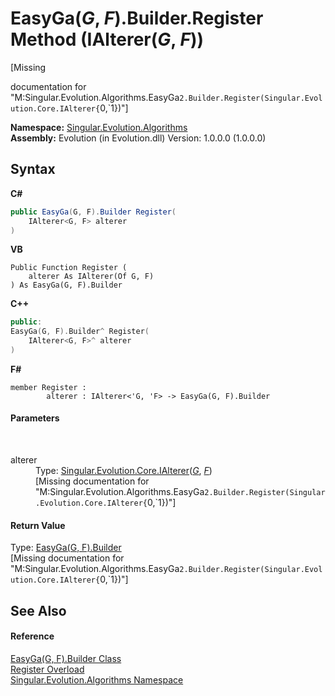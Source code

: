 # EasyGa(*G*, *F*).Builder.Register Method (IAlterer(*G*, *F*))
 

\[Missing <summary> documentation for "M:Singular.Evolution.Algorithms.EasyGa`2.Builder.Register(Singular.Evolution.Core.IAlterer{`0,`1})"\]

**Namespace:**&nbsp;<a href="abe06fa4-bd7d-97b9-28d0-1b08952971eb">Singular.Evolution.Algorithms</a><br />**Assembly:**&nbsp;Evolution (in Evolution.dll) Version: 1.0.0.0 (1.0.0.0)

## Syntax

**C#**<br />
``` C#
public EasyGa(G, F).Builder Register(
	IAlterer<G, F> alterer
)
```

**VB**<br />
``` VB
Public Function Register ( 
	alterer As IAlterer(Of G, F)
) As EasyGa(G, F).Builder
```

**C++**<br />
``` C++
public:
EasyGa(G, F).Builder^ Register(
	IAlterer<G, F>^ alterer
)
```

**F#**<br />
``` F#
member Register : 
        alterer : IAlterer<'G, 'F> -> EasyGa(G, F).Builder 

```


#### Parameters
&nbsp;<dl><dt>alterer</dt><dd>Type: <a href="ed066449-4bdb-1fa0-cc3f-771efbad23c9">Singular.Evolution.Core.IAlterer</a>(<a href="29c1d5fc-2784-8fb5-0c46-438b59fd6a9c">*G*</a>, <a href="29c1d5fc-2784-8fb5-0c46-438b59fd6a9c">*F*</a>)<br />\[Missing <param name="alterer"/> documentation for "M:Singular.Evolution.Algorithms.EasyGa`2.Builder.Register(Singular.Evolution.Core.IAlterer{`0,`1})"\]</dd></dl>

#### Return Value
Type: <a href="9098310a-97ee-397b-6869-a7e55c0645f7">EasyGa(G, F).Builder</a><br />\[Missing <returns> documentation for "M:Singular.Evolution.Algorithms.EasyGa`2.Builder.Register(Singular.Evolution.Core.IAlterer{`0,`1})"\]

## See Also


#### Reference
<a href="9098310a-97ee-397b-6869-a7e55c0645f7">EasyGa(G, F).Builder Class</a><br /><a href="66317f2f-b620-a9ca-7010-02ad821815d0">Register Overload</a><br /><a href="abe06fa4-bd7d-97b9-28d0-1b08952971eb">Singular.Evolution.Algorithms Namespace</a><br />